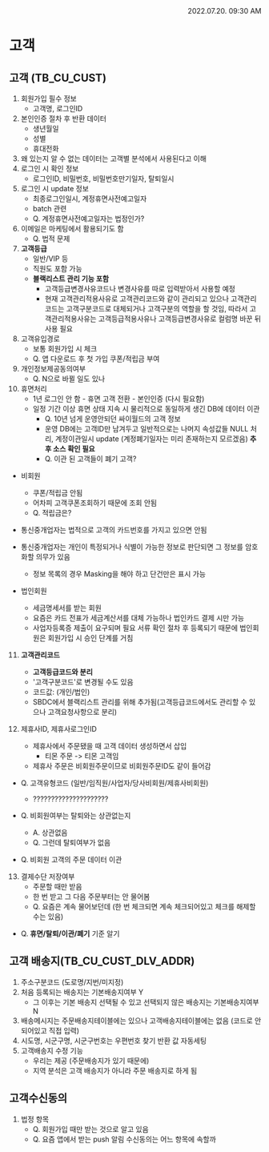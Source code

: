 <div style="text-align: right"> 2022.07.20. 09:30 AM </div>

# 고객

## 고객 (TB_CU_CUST)
1. 회원가입 필수 정보
    - 고객명, 로그인ID
2. 본인인증 절차 후 반환 데이터
    - 생년월일
    - 성별
    - 휴대전화
3. 왜 있는지 알 수 없는 데이터는 고객별 분석에서 사용된다고 이해
4. 로그인 시 확인 정보
    - 로그인ID, 비밀번호, 비밀번호만기일자, 탈퇴일시
5. 로그인 시 update 정보
    - 최종로그인일시, 계정휴면사전예고일자
    - batch 관련
    - Q. 계정휴면사전예고일자는 법정인가?
6. 이메일은 마케팅에서 활용되기도 함
    - Q. 법적 문제
7. **고객등급**
    - 일반/VIP 등
    - 직원도 포함 가능
    - **블랙리스트 관리 기능 포함**
        - 고객등급변경사유코드나 변경사유를 따로 입력받아서 사용할 예정
        - 현재 고객관리적용사유로 고객관리코드와 같이 관리되고 있으나 고객관리코드는 고객구분코드로 대체되거나 고객구분의 역할을 할 것임, 따라서 고객관리적용사유는 고객등급적용사유나 고객등급변경사유로 컬럼명 바꾼 뒤 사용 필요
8. 고객유입경로
    - 보통 회원가입 시 체크
    - Q. 앱 다운로드 후 첫 가입 쿠폰/적립금 부여
9. 개인정보제공동의여부
    - Q. N으로 바뀔 일도 있나
10. 휴면처리
    - 1년 로그인 안 함 - 휴면 고객 전환 - 본인인증 (다시 필요함)
    - 일정 기간 이상 휴면 상태 지속 시 물리적으로 동일하게 생긴 DB에 데이터 이관
        - Q. 10년 넘게 운영안되던 싸이월드의 고객 정보
        - 운영 DB에는 고객ID만 남겨두고 일반적으로는 나머지 속성값들 NULL 처리, 계정이관일시 update (계정폐기일자는 미리 존재하는지 모르겠음) **추후 소스 확인 필요**
        - Q. 이관 된 고객들이 폐기 고객?

* 비회원
    - 쿠폰/적립금 안됨
    - 어차피 고객쿠폰조회하기 때문에 조회 안됨
    - Q. 적립금은?

* 통신중개업자는 법적으로 고객의 카드번호를 가지고 있으면 안됨
* 통신중개업자는 개인이 특정되거나 식별이 가능한 정보로 판단되면 그 정보를 암호화할 의무가 있음
    - 정보 목록의 경우 Masking을 해야 하고 단건만은 표시 가능

* 법인회원
    - 세금명세서를 받는 회원
    - 요즘은 카드 전표가 세금계산서를 대체 가능하나 법인카드 결제 시만 가능
    - 사업자등록증 제출이 요구되며 필요 서류 확인 절차 후 등록되기 때문에 법인회원은 회원가입 시 승인 단계를 거침

11. **고객관리코드**
    - **고객등급코드와 분리**
    - '고객구분코드'로 변경될 수도 있음
    - 코드값: (개인/법인)
    - SBDC에서 블랙리스트 관리를 위해 추가됨(고객등급코드에서도 관리할 수 있으나 고객요청사항으로 분리)

12. 제휴사ID, 제휴사로그인ID
    - 제휴사에서 주문됐을 때 고객 데이터 생성하면서 삽입
        - 티몬 주문 -> 티몬 고객임
    - 제휴사 주문은 비회원주문이므로 비회원주문ID도 같이 들어감

* Q. 고객유형코드 (일반/임직원/사업자/당사비회원/제휴사비회원)
    - ?????????????????????

* Q. 비회원여부는 탈퇴와는 상관없는지
    - A. 상관없음
    - Q. 그런데 탈퇴여부가 없음

* Q. 비회원 고객의 주문 데이터 이관

13. 결제수단 저장여부
    - 주문할 때만 받음
    - 한 번 받고 그 다음 주문부터는 안 물어봄
    - Q. 요즘은 계속 물어보던데 (한 번 체크되면 계속 체크되어있고 체크를 해제할 수는 있음)

* Q. **휴면/탈퇴/이관/폐기** 기준 알기

## 고객 배송지(TB_CU_CUST_DLV_ADDR)
1. 주소구분코드 (도로명/지번/미지정)
2. 처음 등록되는 배송지는 기본배송지여부 Y
    - 그 이후는 기본 배송지 선택될 수 있고 선택되지 않은 배송지는 기본배송지여부 N
3. 배송메시지는 주문배송지테이블에는 있으나 고객배송지테이블에는 없음 (코드로 안 되어있고 직접 입력)
4. 시도명, 시군구명, 시군구번호는 우편번호 찾기 반환 값 자동세팅
5. 고객배송지 수정 기능
    - 우리는 제공 (주문배송지가 있기 때문에)
    - 지역 분석은 고객 배송지가 아니라 주문 배송지로 하게 됨

## 고객수신동의
1. 법정 항목
    - Q. 회원가입 때만 받는 것으로 알고 있음
    - Q. 요즘 앱에서 받는 push 알림 수신동의는 어느 항목에 속할까